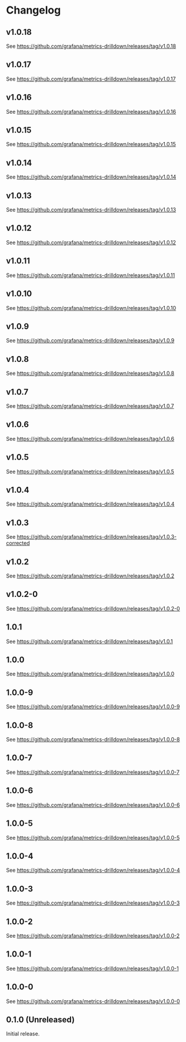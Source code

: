 # Changelog

## v1.0.18

See <https://github.com/grafana/metrics-drilldown/releases/tag/v1.0.18>

## v1.0.17

See <https://github.com/grafana/metrics-drilldown/releases/tag/v1.0.17>

## v1.0.16

See <https://github.com/grafana/metrics-drilldown/releases/tag/v1.0.16>

## v1.0.15

See <https://github.com/grafana/metrics-drilldown/releases/tag/v1.0.15>

## v1.0.14

See <https://github.com/grafana/metrics-drilldown/releases/tag/v1.0.14>

## v1.0.13

See <https://github.com/grafana/metrics-drilldown/releases/tag/v1.0.13>

## v1.0.12

See <https://github.com/grafana/metrics-drilldown/releases/tag/v1.0.12>

## v1.0.11

See <https://github.com/grafana/metrics-drilldown/releases/tag/v1.0.11>

## v1.0.10

See <https://github.com/grafana/metrics-drilldown/releases/tag/v1.0.10>

## v1.0.9

See <https://github.com/grafana/metrics-drilldown/releases/tag/v1.0.9>

## v1.0.8

See <https://github.com/grafana/metrics-drilldown/releases/tag/v1.0.8>

## v1.0.7

See <https://github.com/grafana/metrics-drilldown/releases/tag/v1.0.7>

## v1.0.6

See <https://github.com/grafana/metrics-drilldown/releases/tag/v1.0.6>

## v1.0.5

See <https://github.com/grafana/metrics-drilldown/releases/tag/v1.0.5>

## v1.0.4

See <https://github.com/grafana/metrics-drilldown/releases/tag/v1.0.4>

## v1.0.3

See <https://github.com/grafana/metrics-drilldown/releases/tag/v1.0.3-corrected>

## v1.0.2

See <https://github.com/grafana/metrics-drilldown/releases/tag/v1.0.2>

## v1.0.2-0

See <https://github.com/grafana/metrics-drilldown/releases/tag/v1.0.2-0>

## 1.0.1

See <https://github.com/grafana/metrics-drilldown/releases/tag/v1.0.1>

## 1.0.0

See <https://github.com/grafana/metrics-drilldown/releases/tag/v1.0.0>

## 1.0.0-9

See <https://github.com/grafana/metrics-drilldown/releases/tag/v1.0.0-9>

## 1.0.0-8

See <https://github.com/grafana/metrics-drilldown/releases/tag/v1.0.0-8>

## 1.0.0-7

See <https://github.com/grafana/metrics-drilldown/releases/tag/v1.0.0-7>

## 1.0.0-6

See <https://github.com/grafana/metrics-drilldown/releases/tag/v1.0.0-6>

## 1.0.0-5

See <https://github.com/grafana/metrics-drilldown/releases/tag/v1.0.0-5>

## 1.0.0-4

See <https://github.com/grafana/metrics-drilldown/releases/tag/v1.0.0-4>

## 1.0.0-3

See <https://github.com/grafana/metrics-drilldown/releases/tag/v1.0.0-3>

## 1.0.0-2

See <https://github.com/grafana/metrics-drilldown/releases/tag/v1.0.0-2>

## 1.0.0-1

See <https://github.com/grafana/metrics-drilldown/releases/tag/v1.0.0-1>

## 1.0.0-0

See <https://github.com/grafana/metrics-drilldown/releases/tag/v1.0.0-0>

## 0.1.0 (Unreleased)

Initial release.
